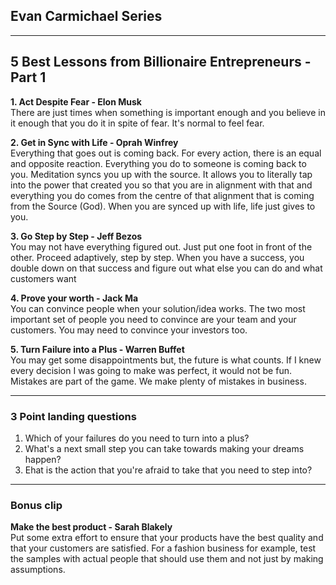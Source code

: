 ## Evan Carmichael Series

---
## 5 Best Lessons from Billionaire Entrepreneurs - Part 1

**1. Act Despite Fear - Elon Musk**  
There are just times when something is important enough and you believe in it enough that you do it in spite of fear. 
It's normal to feel fear.

**2. Get in Sync with Life - Oprah Winfrey**  
Everything that goes out is coming back. For every action, there is an equal and opposite reaction. Everything you do to someone is coming back to you.
Meditation syncs you up with the source. It allows you to literally tap into the power that created you so that you are in alignment with that and everything you do comes from the centre of that alignment that is coming from the Source (God).
When you are synced up with life, life just gives to you.

**3. Go Step by Step - Jeff Bezos**  
You may not have everything figured out. Just put one foot in front of the other. Proceed adaptively, step by step.
When you have a success, you double down on that success and figure out what else you can do and what customers want

**4. Prove your worth - Jack Ma**  
You can convince people when your solution/idea works. The two most important set of people you need to convince are your team and your customers. You may need to convince your investors too.

**5. Turn Failure into a Plus - Warren Buffet**  
You may get some disappointments but, the future is what counts. If I knew every decision I was going to make was perfect, it would not be fun. Mistakes are part of the game. We make plenty of mistakes in business.


---
### 3 Point landing questions
1. Which of your failures do you need to turn into a plus?
2. What's a next small step you can take towards making your dreams happen?
3. Ehat is the action that you're afraid to take that you need to step into?  


---
### Bonus clip
**Make the best product - Sarah Blakely**  
Put some extra effort to ensure that your products have the best quality and that your customers are satisfied. 
For a fashion business for example, test the samples with actual people that should use them and not just by making assumptions.
